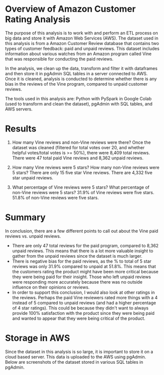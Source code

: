 # Overview of Amazon Customer Rating Analysis
The purpose of this analysis is to work with and perform an ETL process on big data and store it with Amazon Web Services (AWS). The dataset used in this analysis is from a Amazon Customer Review database that contains two types of customer feedback: paid and unpaid reviews. This dataset includes information about various watches from an Amazon program called Vine that was responsible for conducting the paid reviews. 

In the analysis, we clean up the data, transform and filter it with dataframes and then store it in pgAdmin SQL tables in a server connected to AWS. Once it is cleaned, analysis is conducted to determine whether there is any bias in the reviews of the Vine program, compared to unpaid customer reviews.

The tools used in this analysis are: Python with PySpark in Google Colab (used to transform and clean the dataset), pgAdmin with SQL tables, and AWS servers.

# Results
1. How many Vine reviews and non-Vine reviews were there?
Once the dataset was cleaned (filtered for total votes over 20, and whether helpful votes/total votes is >= 50%), there were 8,409 total reviews. There were 47 total paid Vine reviews and 8,362 unpaid reviews.

2. How many Vine reviews were 5 stars? How many non-Vine reviews were 5 stars?
There are only 15 five star Vine reviews. There are 4,332 five star unpaid reviews.

3. What percentage of Vine reviews were 5 stars? What percentage of non-Vine reviews were 5 stars?
31.9% of Vine reviews were five stars. 51.8% of non-Vine reviews were five stars.

# Summary
In conclusion, there are a few different points to call out about the Vine paid reviews vs. unpaid reviews.

* There are only 47 total reviews for the paid program, compared to 8,362 unpaid reviews. This means that there is a lot more valuable insight to gather from the unpaid reviews since the dataset is much larger.
* There is negative bias for the paid reviews, as the % to total of 5 star reviews was only 31.9% compared to unpaid at 51.8%. This means that the customers rating the product might have been more critical because they were being paid for their insight. Those who left unpaid reviews were responding more accurately because there was no outside influence on their opinions or reviews.
* In order to support this conclusion, I would also look at other ratings in the reviews. Perhaps the paid Vine reviewers rated more things with a 4 instead of 5 compared to unpaid reviews (and had a higher percentage of 4 star ratings). This could be because they didn't want to always provide 100% satisfaction with the product since they were being paid and wanted to appear that they were being critical of the product.

# Storage in AWS
Since the dataset in this analysis is so large, it is important to store it on a cloud based server. This data is uploaded to the AWS using pgAdmin. Below are screenshots of the dataset stored in various SQL tables in pgAdmin.

